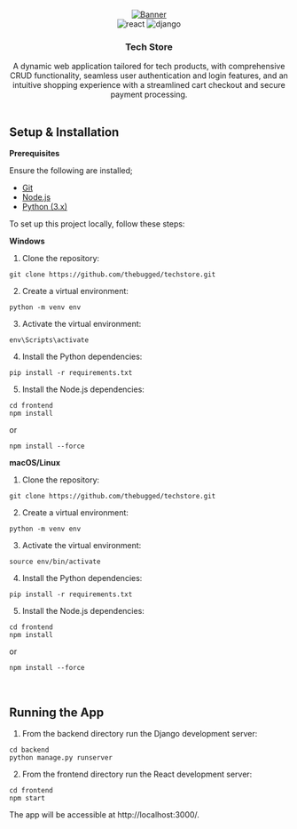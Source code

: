 <div align="center">
  <br />
    <a href="">
      <img src="https://github.com/thebugged/techstore/assets/74977495/897cf6ac-ad3f-4dfc-b72a-f2f15aaaffed"   alt="Banner">
    </a>
  <br />

  <div>
    <img src="https://img.shields.io/badge/-React-black?style=for-the-badge&logoColor=white&logo=react&color=61DAFB" alt="react" />
    <img src="https://img.shields.io/badge/-Django-black?style=for-the-badge&logoColor=white&logo=django&color=092E20" alt="django" />

</div>

  <h3 align="center">Tech Store</h3>
   <div align="center">
A dynamic web application tailored for tech products, with comprehensive CRUD functionality, seamless user authentication and login features, and an intuitive shopping experience with a streamlined cart checkout and secure payment processing.
    </div>
</div>
<br/>

## Setup & Installation
**Prerequisites**

Ensure the following are installed;
- [Git](https://git-scm.com/)
- [Node.js](https://nodejs.org/en)
- [Python (3.x)](https://www.python.org/downloads/)

To set up this project locally, follow these steps:

**Windows**
1. Clone the repository:
```shell
git clone https://github.com/thebugged/techstore.git
```

2. Create a virtual environment: 
```shell
python -m venv env
```

3. Activate the virtual environment:
```shell
env\Scripts\activate
```

4. Install the Python dependencies:
```shell
pip install -r requirements.txt
```

5. Install the Node.js dependencies:
```shell
cd frontend
npm install
```
or 
```shell
npm install --force
```

**macOS/Linux**
1. Clone the repository:
```shell
git clone https://github.com/thebugged/techstore.git
```

2. Create a virtual environment: 
```shell
python -m venv env
```

3. Activate the virtual environment:
```shell
source env/bin/activate
```

4. Install the Python dependencies:
```shell
pip install -r requirements.txt
```

5. Install the Node.js dependencies:
```shell
cd frontend
npm install
```
or 
```shell
npm install --force
```
<br/>

## Running the App
1. From the backend directory run the Django development server:
```shell
cd backend
python manage.py runserver
```

2. From the frontend directory run the React development server:
```shell
cd frontend
npm start
```

The app will be accessible at http://localhost:3000/.
